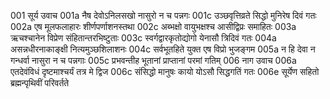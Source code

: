 001  	सूर्य उवाच
001a	नैष देवोऽनिलसखो नासुरो न च पन्नगः
001c	उञ्छवृत्तिव्रते सिद्धो मुनिरेष दिवं गतः
002a	एष मूलफलाहारः शीर्णपर्णाशनस्तथा
002c	अब्भक्षो वायुभक्षश्च आसीद्विप्रः समाहितः
003a	ऋचश्चानेन विप्रेण संहितान्तरभिष्टुताः
003c	स्वर्गद्वारकृतोद्योगो येनासौ त्रिदिवं गतः
004a	असन्नधीरनाकाङ्क्षी नित्यमुञ्छशिलाशनः
004c	सर्वभूतहिते युक्त एष विप्रो भुजङ्गम
005a	न हि देवा न गन्धर्वा नासुरा न च पन्नगाः
005c	प्रभवन्तीह भूतानां प्राप्तानां परमां गतिम्
006  	नाग उवाच
006a	एतदेवंविधं दृष्टमाश्चर्यं तत्र मे द्विज
006c	संसिद्धो मानुषः कायो योऽसौ सिद्धगतिं गतः
006e 	सूर्येण सहितो ब्रह्मन्पृथिवीं परिवर्तते

